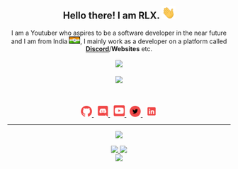 <h2 align="center">
    Hello there! I am <strong>RLX</strong>. <img src="./assets/gif/Hand.gif" width="30px">
</h2>
<p align="center">
    I am a Youtuber who aspires to be a software developer in the near future and I am from India <img src="./assets/gif/flag.gif" width="25px">, I mainly work as a developer on a platform called <strong> <a href="https://discord.com">Discord</a></strong>/<strong>Websites</strong> etc.
<br>
<br>
<a href="https://github.com/RLX-OP/">
        <img src="https://komarev.com/ghpvc/?username=RLX-OP&color=red" />
  </a> 
<br>
<br>
<a href="https://discord.com/users/753168925167976479">
        <img src="https://lanyard-profile-readme.vercel.app/api/753168925167976479?idleMessage=%22May%20The%20Code%20Be%20With%20you%22&borderRadius=25px" />
    </a>
</p>
&nbsp;
<p align="center">
    <a href="https://github.com/RLX-OP/">
        <img src="./assets/images/github.svg/" width="25px" />
    </a>
    &nbsp;
    <a href="https://discord.com/users/753168925167976479">
        <img src="./assets/images/discord.svg/" width="25px" />
    </a>
    &nbsp;
    <a href="https://www.youtube.com/c/RLXOP">
        <img src="./assets/images/youtube.svg/" width="25px" />
    </a>
    &nbsp
    <a href="https://twitter.com/RLXOP99">
        <img src="./assets/images/twitter.svg/" width="25px" />
    </a>
    &nbsp
    <a href="https://www.linkedin.com/in/rlx-op-199456226">
        <img src="./assets/images/linkedin.svg/" width="25px" />
    </a>
</p>
<hr/>
<p align="center">
    <a href="https://www.buymeacoffee.com/rlxop"><img src="https://img.buymeacoffee.com/button-api/?text=Buy me a coffee&emoji=&slug=rlxop&button_colour=FFDD00&font_colour=000000&font_family=Cookie&outline_colour=000000&coffee_colour=ffffff"></a>
    </p>


<p align="center">
    <a href="https://github.com/RLX-OP/">
        <img src="https://github-readme-streak-stats.herokuapp.com?user=RLX-OP&hide_border=true&background=0D1117&currStreakLabel=FFFFFF&sideLabels=FFFFFF&currStreakNum=FFFFFF&dates=FFFFFF&sideNums=FFFFFF&fire=f04848&ring=f04848&stroke=FFFFFFFF" />
  </a> 
  <a href="https://github.com/RLX-OP/">
        <img src="https://github-readme-stats.vercel.app/api?username=RLX-OP&show_icons=true&theme=radical" />
  </a> 
<br>
<a href="https://github.com/RLX-OP/">
        <img src="https://github-readme-stats.vercel.app/api/top-langs/?username=RLX-OP&theme=radical&langs_count=8&layout=compact" />
  </a> 
</p>
